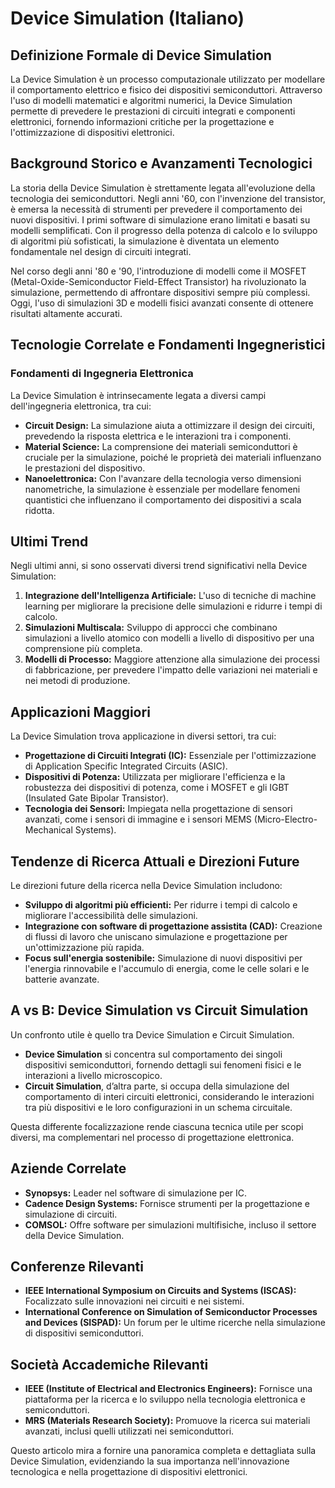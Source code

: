 # Device Simulation (Italiano)

## Definizione Formale di Device Simulation

La Device Simulation è un processo computazionale utilizzato per modellare il comportamento elettrico e fisico dei dispositivi semiconduttori. Attraverso l'uso di modelli matematici e algoritmi numerici, la Device Simulation permette di prevedere le prestazioni di circuiti integrati e componenti elettronici, fornendo informazioni critiche per la progettazione e l'ottimizzazione di dispositivi elettronici.

## Background Storico e Avanzamenti Tecnologici

La storia della Device Simulation è strettamente legata all'evoluzione della tecnologia dei semiconduttori. Negli anni '60, con l'invenzione del transistor, è emersa la necessità di strumenti per prevedere il comportamento dei nuovi dispositivi. I primi software di simulazione erano limitati e basati su modelli semplificati. Con il progresso della potenza di calcolo e lo sviluppo di algoritmi più sofisticati, la simulazione è diventata un elemento fondamentale nel design di circuiti integrati.

Nel corso degli anni '80 e '90, l'introduzione di modelli come il MOSFET (Metal-Oxide-Semiconductor Field-Effect Transistor) ha rivoluzionato la simulazione, permettendo di affrontare dispositivi sempre più complessi. Oggi, l'uso di simulazioni 3D e modelli fisici avanzati consente di ottenere risultati altamente accurati.

## Tecnologie Correlate e Fondamenti Ingegneristici

### Fondamenti di Ingegneria Elettronica

La Device Simulation è intrinsecamente legata a diversi campi dell'ingegneria elettronica, tra cui:

- **Circuit Design:** La simulazione aiuta a ottimizzare il design dei circuiti, prevedendo la risposta elettrica e le interazioni tra i componenti.
- **Material Science:** La comprensione dei materiali semiconduttori è cruciale per la simulazione, poiché le proprietà dei materiali influenzano le prestazioni del dispositivo.
- **Nanoelettronica:** Con l'avanzare della tecnologia verso dimensioni nanometriche, la simulazione è essenziale per modellare fenomeni quantistici che influenzano il comportamento dei dispositivi a scala ridotta.

## Ultimi Trend

Negli ultimi anni, si sono osservati diversi trend significativi nella Device Simulation:

1. **Integrazione dell'Intelligenza Artificiale:** L'uso di tecniche di machine learning per migliorare la precisione delle simulazioni e ridurre i tempi di calcolo.
2. **Simulazioni Multiscala:** Sviluppo di approcci che combinano simulazioni a livello atomico con modelli a livello di dispositivo per una comprensione più completa.
3. **Modelli di Processo:** Maggiore attenzione alla simulazione dei processi di fabbricazione, per prevedere l'impatto delle variazioni nei materiali e nei metodi di produzione.

## Applicazioni Maggiori

La Device Simulation trova applicazione in diversi settori, tra cui:

- **Progettazione di Circuiti Integrati (IC):** Essenziale per l'ottimizzazione di Application Specific Integrated Circuits (ASIC).
- **Dispositivi di Potenza:** Utilizzata per migliorare l'efficienza e la robustezza dei dispositivi di potenza, come i MOSFET e gli IGBT (Insulated Gate Bipolar Transistor).
- **Tecnologia dei Sensori:** Impiegata nella progettazione di sensori avanzati, come i sensori di immagine e i sensori MEMS (Micro-Electro-Mechanical Systems).

## Tendenze di Ricerca Attuali e Direzioni Future

Le direzioni future della ricerca nella Device Simulation includono:

- **Sviluppo di algoritmi più efficienti:** Per ridurre i tempi di calcolo e migliorare l'accessibilità delle simulazioni.
- **Integrazione con software di progettazione assistita (CAD):** Creazione di flussi di lavoro che uniscano simulazione e progettazione per un'ottimizzazione più rapida.
- **Focus sull'energia sostenibile:** Simulazione di nuovi dispositivi per l'energia rinnovabile e l'accumulo di energia, come le celle solari e le batterie avanzate.

## A vs B: Device Simulation vs Circuit Simulation

Un confronto utile è quello tra Device Simulation e Circuit Simulation. 

- **Device Simulation** si concentra sul comportamento dei singoli dispositivi semiconduttori, fornendo dettagli sui fenomeni fisici e le interazioni a livello microscopico.
- **Circuit Simulation**, d’altra parte, si occupa della simulazione del comportamento di interi circuiti elettronici, considerando le interazioni tra più dispositivi e le loro configurazioni in un schema circuitale.

Questa differente focalizzazione rende ciascuna tecnica utile per scopi diversi, ma complementari nel processo di progettazione elettronica.

## Aziende Correlate

- **Synopsys:** Leader nel software di simulazione per IC.
- **Cadence Design Systems:** Fornisce strumenti per la progettazione e simulazione di circuiti.
- **COMSOL:** Offre software per simulazioni multifisiche, incluso il settore della Device Simulation.

## Conferenze Rilevanti

- **IEEE International Symposium on Circuits and Systems (ISCAS):** Focalizzato sulle innovazioni nei circuiti e nei sistemi.
- **International Conference on Simulation of Semiconductor Processes and Devices (SISPAD):** Un forum per le ultime ricerche nella simulazione di dispositivi semiconduttori.

## Società Accademiche Rilevanti

- **IEEE (Institute of Electrical and Electronics Engineers):** Fornisce una piattaforma per la ricerca e lo sviluppo nella tecnologia elettronica e semiconduttori.
- **MRS (Materials Research Society):** Promuove la ricerca sui materiali avanzati, inclusi quelli utilizzati nei semiconduttori.

Questo articolo mira a fornire una panoramica completa e dettagliata sulla Device Simulation, evidenziando la sua importanza nell'innovazione tecnologica e nella progettazione di dispositivi elettronici.